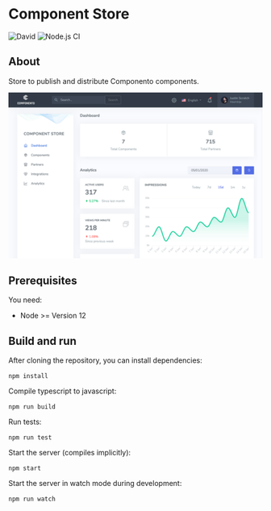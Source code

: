 # Component Store

![David](https://img.shields.io/david/dev/componento/component-store)
![Node.js CI](https://github.com/componento/component-store/workflows/Node.js%20CI/badge.svg)

## About

Store to publish and distribute Componento components.

![Screenshot](./component_store_screenshot.png)

## Prerequisites

You need:

*  Node >= Version 12

## Build and run

After cloning the repository, you can install dependencies:

    npm install
    
Compile typescript to javascript:

    npm run build
    
Run tests:

    npm run test    
    
Start the server (compiles implicitly):

    npm start
    
Start the server in watch mode during development:

    npm run watch
